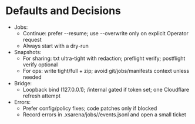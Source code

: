 # Defaults and Decisions

- Jobs:
  - Continue: prefer --resume; use --overwrite only on explicit Operator request
  - Always start with a dry-run
- Snapshots:
  - For sharing: txt ultra-tight with redaction; preflight verify; postflight verify optional
  - For ops: write tight/full + zip; avoid git/jobs/manifests context unless needed
- Bridge:
  - Loopback bind (127.0.0.1); /internal gated if token set; one Cloudflare refresh attempt
- Errors:
  - Prefer config/policy fixes; code patches only if blocked
  - Record errors in .xsarena/jobs/<id>/events.jsonl and open a small ticket
